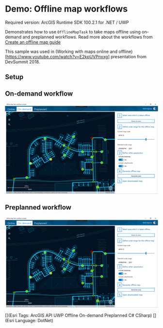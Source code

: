 Demo: Offline map workflows
============================
Required version: ArcGIS Runtime SDK 100.2.1 for .NET / UWP

Demonstrates how to use `OfflineMapTask` to take maps offline using on-demand and preplanned workflows. Read more about the workflows from [Create an offline map guide](https://developers.arcgis.com/net/latest/wpf/guide/create-an-offline-map.htm)


This sample was used in (Working with maps online and offline)[https://www.youtube.com/watch?v=E2kpUVPnxxg] presentation from DevSummit 2018.
## Setup


## On-demand workflow
![Screenshot](Screenshot_2.png)

## Preplanned workflow
![Screenshot](Screenshot_2.png)

[](Esri Tags: ArcGIS API UWP Offline On-demand Preplanned C# CSharp)
[](Esri Language: DotNet)